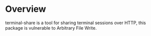 # Overview

terminal-share is a tool for sharing terminal sessions over HTTP, this package is vulnerable to Arbitrary File Write.
